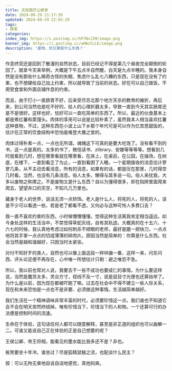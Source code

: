```yaml
---
title: 天街踏尽公卿骨
date: 2024-08-29 21:17:39
updated: 2024-08-29 22:02:29
tags:
- 随笔
categories:
index_img: https://i.postimg.cc/hP7NxJ2M/image.png
banner_img: https://i.postimg.cc/wHWzCLLK/image.png
description: '废物，你又算是什么东西？'
---
```


作息终究还是回到了散漫的自然状态，目前已经记不得是第几个昼夜完全颠倒的轮回了。就拿今天来举例，大概是下午五点半自然醒，白天是九点半睡的。我本身自然是没有那些什么稀奇古怪的失眠、焦虑什么乱七八糟的东西，只是现在没有了约束，也不想硬给自己加上约束，所以就导致了当前的状态。好在可以自己做饭，不用受食堂和外面店铺作息的约束。

而且，由于打小一直肠胃不好，后来受尽苏北那个地方天杀的教育的摧折，再后来，到公司当然也是吃不好的，给人的心理折磨太多，导致一直到今天其实肠胃还是不是很好。这样也好，恰好可以一直吃简单的东西了。所以，最近的伙食基本上都是煮红薯和蒸馒头。肉体的享用可以说是比较朴素了，虽然我本人相当喜欢红薯这种食物，不过，这种东西在小波上山下乡那个年代可是可以作为忆苦思甜饭的，估计在正常的饮食结构中恐怕是难登大雅之堂的。

肉体过得朴素一点，一点也无所谓。魂魄这下可真的是要大吃饱了。没有看不到的书，这一点是真的。太多的书了，微信读书、zlibrary、安娜等等等等。想看到几时就看到几时，想在哪里看就在哪里看，在床上，在桌前，在公园，在操场，在树底，在楼下，一直到看乏了为止，一直到看困了入睡。一个星期接收的消息估计寥寥几条，从不主动去看消息，所有的消息，如果有的话，都是压在那里，几时得空几时看。当然，也没有几条消息。俗人太多。懒得与其多说一句。俗人来扰我，大多以废物之称撵之。不是废物又是什么东西？自以为懂得很多，却在陷阱里面爬来爬去，望望井口的天空，不知凡几万里也。

藏身于老人的世界，说话无须一点矫饰。老人是什么人，将死的人，将死的人，该是不少可以看透一些，若是老了都看不透，又何必与这种可怜人多费口舌？

我一直不喜欢约束的东西，小时候懵懵懂懂，觉得这种生活离我肯定相当遥远。如今身处这样的生活当中，不禁觉得草蛇灰线，自有其轨迹。大概真的在十五六、十六七的时候，我认真地考虑过如何刺杀不顺眼的老师，最好是磨一把快刀，一点点地将其手掌一点点的切成薄薄的碎肉片。原因当然是简单的：你算是什么东西。社会当然是越和谐越好，只因当时太紧张。

对付不知好歹的类人，自然也可以像上面这段一样哄骗一番，这样一来，问东问西、评头论足便不再存在，心中唯一所想估计只剩：避之唯恐不急。

所以，我以前也常对人说，我要去干一些不成功也要成仁的事情。为什么要这样说，当然是蠢货太多，灵台方寸，视线不及一寸，说是鼠目寸光便也还算抬举了。为什么是以前，因为现在都被吓跑了嘛。过去在社会中不得不建立一些人际关系，现在和未来恐怕是一点也不是非要、必须做这种事情。生活越简单越好。

我们生活在一个精神调味非常丰富的时代，必须要珍惜这一点。我们谁也不知道它会不会在明天突然终结掉。唯有珍惜当下，珍惜当下的人和物。一个还算可行的办法便是控制时间的流速。

生命在于体验，这句话任何人都可以随意解释，甚至是非正道的组织也可以曲解一二。可谁又能说自己正在体验的正是自己想要的呢？

王侯公卿、帝王将相，能看见的墨水能比我多还不是？非也。

板凳要坐十年冷。谁坐过？尽是狐精鼠魅之流，也配谈什么民主？

按：可以无拘无束地自说自话地感觉，真他妈爽。


